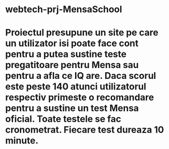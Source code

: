 # webtech-prj-MensaSchool
# Proiectul presupune un site pe care un utilizator isi poate face cont pentru a putea sustine teste pregatitoare pentru Mensa sau pentru a afla ce IQ are. Daca scorul este peste 140 atunci utilizatorul respectiv primeste o recomandare pentru a sustine un test Mensa oficial. Toate testele se fac cronometrat. Fiecare test dureaza 10 minute.

